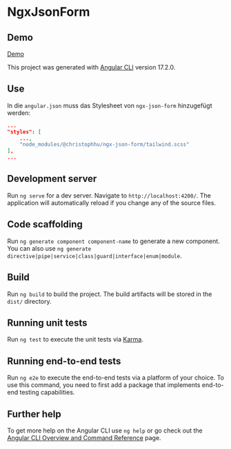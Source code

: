 # NgxJsonForm

## Demo

[Demo](https://c44-org.github.io/ngx-json-form/)

This project was generated with [Angular CLI](https://github.com/angular/angular-cli) version 17.2.0.

## Use

In die `angular.json` muss das Stylesheet von `ngx-json-form` hinzugefügt werden:
```json
...
"styles": [
    ...,
    "node_modules/@christophhu/ngx-json-form/tailwind.scss"
],
...
```

## Development server

Run `ng serve` for a dev server. Navigate to `http://localhost:4200/`. The application will automatically reload if you change any of the source files.

## Code scaffolding

Run `ng generate component component-name` to generate a new component. You can also use `ng generate directive|pipe|service|class|guard|interface|enum|module`.

## Build

Run `ng build` to build the project. The build artifacts will be stored in the `dist/` directory.

## Running unit tests

Run `ng test` to execute the unit tests via [Karma](https://karma-runner.github.io).

## Running end-to-end tests

Run `ng e2e` to execute the end-to-end tests via a platform of your choice. To use this command, you need to first add a package that implements end-to-end testing capabilities.

## Further help

To get more help on the Angular CLI use `ng help` or go check out the [Angular CLI Overview and Command Reference](https://angular.io/cli) page.
